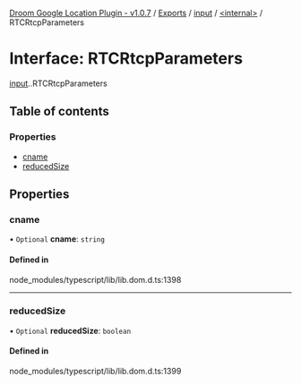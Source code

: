 [Droom Google Location Plugin - v1.0.7](../README.md) / [Exports](../modules.md) / [input](../modules/input.md) / [<internal\>](../modules/input._internal_.md) / RTCRtcpParameters

# Interface: RTCRtcpParameters

[input](../modules/input.md).[<internal>](../modules/input._internal_.md).RTCRtcpParameters

## Table of contents

### Properties

- [cname](input._internal_.RTCRtcpParameters.md#cname)
- [reducedSize](input._internal_.RTCRtcpParameters.md#reducedsize)

## Properties

### cname

• `Optional` **cname**: `string`

#### Defined in

node_modules/typescript/lib/lib.dom.d.ts:1398

___

### reducedSize

• `Optional` **reducedSize**: `boolean`

#### Defined in

node_modules/typescript/lib/lib.dom.d.ts:1399
